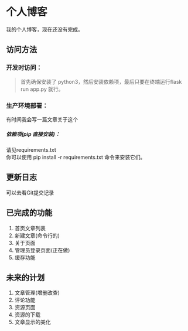 # 个人博客

我的个人博客，现在还没有完成。  

## 访问方法  
### 开发时访问：  
> 首先确保安装了 python3，然后安装依赖项，最后只要在终端运行flask run app.py 就行。
### 生产环境部署：  
有时间我会写一篇文章关于这个

##### 依赖项(pip 直接安装)：  
请见requirements.txt  
你可以使用 pip install -r requirements.txt 命令来安装它们。

## 更新日志  
可以去看Git提交记录

## 已完成的功能  
1. 首页文章列表  
2. 新建文章(命令行的)  
3. 关于页面  
4. 管理员登录页面(正在做)  
5. 缓存功能

## 未来的计划  
1. 文章管理(增删改查)
2. 评论功能
3. 资源页面
4. 资源的下载
5. 文章显示的美化